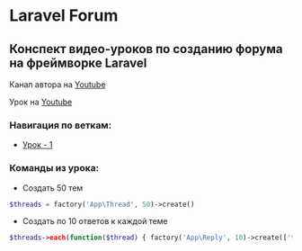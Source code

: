 # Laravel Forum

## Конспект видео-уроков по созданию форума на фреймворке Laravel
Канал автора на [Youtube](https://www.youtube.com/channel/UCjUvIf50gEtUqxwewsZTgTw)

Урок на [Youtube](https://www.youtube.com/watch?v=UjtTHMODB00)

### Навигация по веткам:
* [Урок - 1](https://github.com/honeydev/laravel-forum-lessons/tree/lesson%231)

### Команды из урока:
* Создать 50 тем 
```php
$threads = factory('App\Thread', 50)->create()
```
* Создать по 10 ответов к каждой теме
```php
$threads->each(function($thread) { factory('App\Reply', 10)->create(['thread_id' => $thread->id]); });
```
